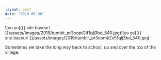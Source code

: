 ```yaml
---
layout: post
date: "2019-05-06"
---
```


![yo yo]({{ site.baseurl }}/assets/images/2019/tumblr_pr3ooptGif1qlj3bd_540.jpg)![yo yo]({{ site.baseurl }}/assets/images/2019/tumblr_pr3oomkZx51qlj3bd_540.jpg)

Sometimes we take the long way back to school, up and over the top of the village.
